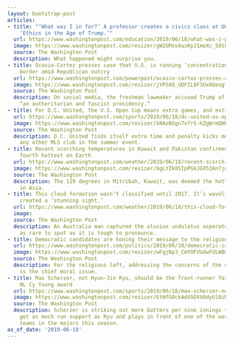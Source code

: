 ```yaml
---
layout: bootstrap-post
articles:
- title: "‘What was I in for?’ A professor creates a civics class at UC Berkeley called
    ‘Ethics in the Age of Trump.’"
  url: https://www.washingtonpost.com/education/2019/06/18/what-was-i-professor-creates-civics-class-uc-berkeley-called-ethics-age-trump/
  image: https://www.washingtonpost.com/resizer/gW2GMzo4uzKpJ1meXc_58SS18xg=/1484x0/arc-anglerfish-washpost-prod-washpost.s3.amazonaws.com/public/3QLZVYUU5AI6PBECRXE2PLZJ7E.jpg
  source: The Washington Post
  description: What happened might surprise you.
- title: Ocasio-Cortez presses case that U.S. is running ‘concentration camps’ at
    border amid Republican outcry
  url: https://www.washingtonpost.com/powerpost/ocasio-cortez-presses-case-that-us-is-running-concentration-camps-at-border-amid-republican-outcry/2019/06/18/09ee7eb6-91d8-11e9-aadb-74e6b2b46f6a_story.html
  image: https://www.washingtonpost.com/resizer/jYPS8Q_UDFIL8F3Ux0QeagT5fbo=/1484x0/arc-anglerfish-washpost-prod-washpost.s3.amazonaws.com/public/L4SLMOEQKMI6TNLQMQLO7XAIAM.jpg
  source: The Washington Post
  description: On social media, the freshman lawmaker accused Trump of conducting
    “an authoritarian and fascist presidency.”
- title: For D.C. United, the U.S. Open Cup means extra games, and extra time
  url: https://www.washingtonpost.com/sports/2019/06/18/dc-united-us-open-cup-means-extra-games-extra-time/
  image: https://www.washingtonpost.com/resizer/kNAsBGgn7v7rS-hZgWrmQHbyv60=/1484x0/arc-anglerfish-washpost-prod-washpost.s3.amazonaws.com/public/LMG3Z7UNPQI6TNXUAMZVMUBNZY.jpg
  source: The Washington Post
  description: D.C. United finds itself extra time and penalty kicks more often than
    any other MLS club in the summer event.
- title: Recent scorching temperatures in Kuwait and Pakistan confirmed as third and
    fourth hottest on Earth
  url: https://www.washingtonpost.com/weather/2019/06/18/recent-scorching-temperatures-kuwait-pakistan-confirmed-third-fourth-hottest-measured-earth/
  image: https://www.washingtonpost.com/resizer/bgLYZk85IpPGkJGX53An7jdLqkY=/1484x0/arc-anglerfish-washpost-prod-washpost.s3.amazonaws.com/public/CLUILTZRHFENZJPD7IE4E7GMMA.png
  source: The Washington Post
  description: The 129 degrees in Mitribah, Kuwait, was deemed the hottest recorded
    in Asia.
- title: This cloud formation wasn’t classified until 2017. It’s wavelike ripples
    created a ‘stunning sight.’
  url: https://www.washingtonpost.com/weather/2019/06/18/this-cloud-formation-wasnt-classified-until-its-wavelike-ripples-created-stunning-sight/
  image: 
  source: The Washington Post
  description: An Australia man captured the elusive undulatus asperatus cloud. It’s
    as rare to spot as it is tough to pronounce.
- title: Democratic candidates are honing their message to the religious left
  url: https://www.washingtonpost.com/politics/2019/06/18/democratic-candidates-are-honing-their-message-religious-left/
  image: https://www.washingtonpost.com/resizer/wFgjNp3_CmYOFVUdwFULWBmiFu0=/1484x0/arc-anglerfish-washpost-prod-washpost.s3.amazonaws.com/public/QYJRJAURGUI6TFLKRDBJDK24HA.jpg
  source: The Washington Post
  description: For the religious left, addressing the concerns of the country's poor
    is the chief moral issue.
- title: Max Scherzer, not Hyun-Jin Ryu, should be the front-runner for this year’s
    NL Cy Young award
  url: https://www.washingtonpost.com/sports/2019/06/18/max-scherzer-not-hyun-jin-ryu-should-be-front-runner-this-years-nl-cy-young-award/
  image: https://www.washingtonpost.com/resizer/EtHfG0ckAd45DVX0dyUl0iNPFtE=/1484x0/arc-anglerfish-washpost-prod-washpost.s3.amazonaws.com/public/NCL5IEEKOMI6THLT4K5GXPY3TM.jpg
  source: The Washington Post
  description: Scherzer is striking out more batters per nine innings than Ryu, doesn’t
    get as much run support as Ryu and plays in front of one of the worst fielding
    teams in the majors this season.
as_of_date: '2019-06-18'
---
```


